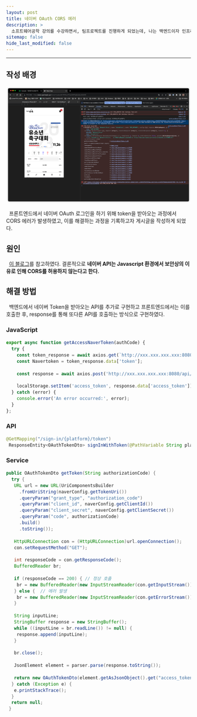 ```yaml
---
layout: post
title: 네이버 OAuth CORS 에러
description: >
  소프트웨어공학 강의를 수강하면서, 팀프로젝트를 진행하게 되었는데, 나는 백엔드이자 인프라 파트를 담당하고 있다.
sitemap: false
hide_last_modified: false
---
```


---

## 작성 배경

![error](/assets/img/docs/naver-oauth-error.png)

&nbsp; 프론트엔드에서 네이버 OAuth 로그인을 하기 위해 token을 받아오는 과정에서 CORS 에러가 발생하였고, 이를 해결하는 과정을 기록하고자 게시글을 작성하게 되었다.

## 원인

&nbsp; [이 블로그](https://velog.io/@iamminzzy/TIL-%EB%84%A4%EC%9D%B4%EB%B2%84-%EB%A1%9C%EA%B7%B8%EC%9D%B8-CORS-%EC%97%90%EB%9F%AC-%ED%95%B4%EA%B2%B0)를 참고하였다. 결론적으로 **네이버 API는 Javascript 환경에서 보안상의 이유로 인해 CORS를 허용하지 않는다고 한다.**

## 해결 방법

&nbsp; 백엔드에서 네이버 Token을 받아오는 API를 추가로 구현하고 프론트엔드에서는 이를 호출한 후, response를 통해 또다른 API를 호출하는 방식으로 구현하였다.

### JavaScript

```js
export async function getAccessNaverToken(authCode) {
  try {
    const token_response = await axios.get(`http://xxx.xxx.xxx.xxx:8080/api/auth/sign-in/naver/token?code=${authCode}`);
    const Navertoken = token_response.data['token'];

    const response = await axios.post('http://xxx.xxx.xxx.xxx:8080/api/auth/sign-in/naver', { token: Navertoken });

    localStorage.setItem('access_token', response.data['access_token']);
  } catch (error) {
    console.error('An error occurred:', error);
  }
};
```

### API

```java
@GetMapping("/sign-in/{platform}/token")
 ResponseEntity<OAuthTokenDto> signInWithToken(@PathVariable String platform, @RequestParam(name = "code") String code);
```

### Service

```java
public OAuthTokenDto getToken(String authorizationCode) {
  try {
   URL url = new URL(UriComponentsBuilder
     .fromUriString(naverConfig.getTokenUri())
     .queryParam("grant_type", "authorization_code")
     .queryParam("client_id", naverConfig.getClientId())
     .queryParam("client_secret", naverConfig.getClientSecret())
     .queryParam("code", authorizationCode)
     .build()
     .toString());

   HttpURLConnection con = (HttpURLConnection)url.openConnection();
   con.setRequestMethod("GET");

   int responseCode = con.getResponseCode();
   BufferedReader br;

   if (responseCode == 200) { // 정상 호출
    br = new BufferedReader(new InputStreamReader(con.getInputStream()));
   } else {  // 에러 발생
    br = new BufferedReader(new InputStreamReader(con.getErrorStream()));
   }

   String inputLine;
   StringBuffer response = new StringBuffer();
   while ((inputLine = br.readLine()) != null) {
    response.append(inputLine);
   }

   br.close();

   JsonElement element = parser.parse(response.toString());

   return new OAuthTokenDto(element.getAsJsonObject().get("access_token").getAsString());
  } catch (Exception e) {
   e.printStackTrace();
  }
  return null;
 }
```
